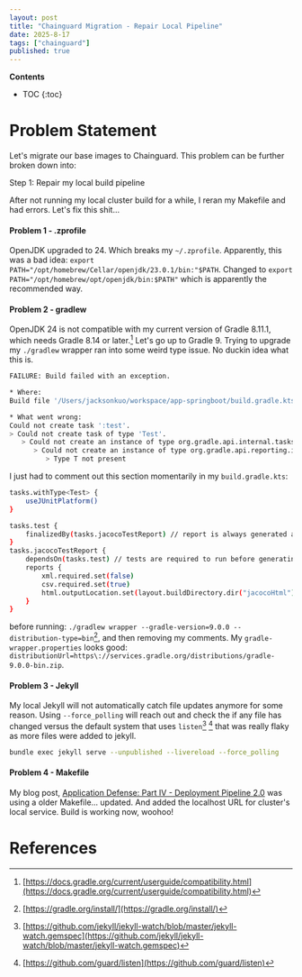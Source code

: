 ```yaml
---
layout: post
title: "Chainguard Migration - Repair Local Pipeline"
date: 2025-8-17
tags: ["chainguard"]
published: true
---
```


**Contents**
* TOC
{:toc}

# Problem Statement
Let's migrate our base images to Chainguard. This problem can be further broken down into:

Step 1: Repair my local build pipeline

After not running my local cluster build for a while, I reran my Makefile and had errors. Let's fix this shit...

#### Problem 1 - .zprofile
OpenJDK upgraded to 24. Which breaks my `~/.zprofile`. Apparently, this was a bad idea: `export PATH="/opt/homebrew/Cellar/openjdk/23.0.1/bin:"$PATH`. Changed to `export PATH="/opt/homebrew/opt/openjdk/bin:$PATH"` which is apparently the recommended way.

#### Problem 2 - gradlew
OpenJDK 24 is not compatible with my current version of Gradle 8.11.1, which needs Gradle 8.14 or later.[^1] Let's go up to Gradle 9. Trying to upgrade my `./gradlew` wrapper ran into some weird type issue. No duckin idea what this is.

```bash
FAILURE: Build failed with an exception.

* Where:
Build file '/Users/jacksonkuo/workspace/app-springboot/build.gradle.kts' line: 52

* What went wrong:
Could not create task ':test'.
> Could not create task of type 'Test'.
   > Could not create an instance of type org.gradle.api.internal.tasks.testing.DefaultTestTaskReports.
      > Could not create an instance of type org.gradle.api.reporting.internal.DefaultReportContainer.
         > Type T not present
```

I just had to comment out this section momentarily in my `build.gradle.kts`:

```bash
tasks.withType<Test> {
	useJUnitPlatform()
}

tasks.test {
    finalizedBy(tasks.jacocoTestReport) // report is always generated after tests run
}
tasks.jacocoTestReport {
    dependsOn(tasks.test) // tests are required to run before generating the report
	reports {
        xml.required.set(false)
        csv.required.set(true)
        html.outputLocation.set(layout.buildDirectory.dir("jacocoHtml"))
    }
}
```

before running: `./gradlew wrapper --gradle-version=9.0.0 --distribution-type=bin`[^2], and then removing my comments. My `gradle-wrapper.properties` looks good: `distributionUrl=https\://services.gradle.org/distributions/gradle-9.0.0-bin.zip`.

#### Problem 3 - Jekyll
My local Jekyll will not automatically catch file updates anymore for some reason. Using `--force_polling` will reach out and check the if any file has changed versus the default system that uses `listen`[^3] [^4] that was really flaky as more files were added to jekyll.

```bash
bundle exec jekyll serve --unpublished --livereload --force_polling
```

#### Problem 4 - Makefile
My blog post, [Application Defense: Part IV -  Deployment Pipeline 2.0](https://jacksonkuo.github.io/blog/2025/02/04/app-defense-part-4.html) was using a older Makefile... updated. And added the localhost URL for cluster's local service. Build is working now, woohoo!

# References
[^1]: [https://docs.gradle.org/current/userguide/compatibility.html](https://docs.gradle.org/current/userguide/compatibility.html)

[^2]: [https://gradle.org/install/](https://gradle.org/install/)

[^3]: [https://github.com/jekyll/jekyll-watch/blob/master/jekyll-watch.gemspec](https://github.com/jekyll/jekyll-watch/blob/master/jekyll-watch.gemspec)

[^4]: [https://github.com/guard/listen](https://github.com/guard/listen)

